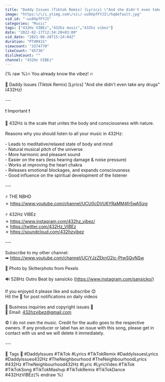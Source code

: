```yaml
---
title: "Daddy Issues (Tiktok Remix) [Lyrics] \"And she didn't even take any drugs\" (432Hz)"
image: "https:\/\/i.ytimg.com\/vi\/-uu9XpfFYJI\/hqdefault.jpg"
vid_id: "-uu9XpfFYJI"
categories: "Music"
tags: ["432Hz VIBEz","432hz music","432hz vibez"]
date: "2022-02-17T12:34:20+03:00"
vid_date: "2021-06-28T15:24:04Z"
duration: "PT4M41S"
viewcount: "3374770"
likeCount: "45736"
dislikeCount: ""
channel: "432Hz VIBEz"
---
```

{% raw %}🔥 You already know the vibez! 🔥<br /><br />🎵 Daddy Issues (Tiktok Remix) [Lyrics] &quot;And she didn't even take any drugs&quot; (432Hz) <br /><br />---<br /><br />❗ Important ❗<br /><br />📌 432Hz is the scale that unites the body and consciousness with nature.<br /><br />Reasons why you should listen to all your music in 432Hz:<br /><br />- Leads to meditative/relaxed state of body and mind<br />- Natural musical pitch of the universe<br />- More harmonic and pleasant sound<br />- Easier on the ears (less hearing damage &amp; noise pressure)<br />- Works at improving the heart chakra<br />- Releases emotional blockages, and expands consciousness<br />- Good influence on the spiritual development of the listener<br /><br />---<br /><br />⚡️ THE NBHD<br />✗ <a rel="nofollow" target="blank" href="https://www.youtube.com/channel/UCU0cDVU6YRaMM4fr5wA5izg">https://www.youtube.com/channel/UCU0cDVU6YRaMM4fr5wA5izg</a><br /><br />⚡️ 432Hz VIBEz<br />✗ <a rel="nofollow" target="blank" href="https://www.instagram.com/432hz_vibez/">https://www.instagram.com/432hz_vibez/</a><br />✗ <a rel="nofollow" target="blank" href="https://twitter.com/432Hz_VIBEz">https://twitter.com/432Hz_VIBEz</a><br />✗ <a rel="nofollow" target="blank" href="https://soundcloud.com/432hzvibez">https://soundcloud.com/432hzvibez</a><br /><br />---<br /><br />Subscribe to my other channel:<br />➡ <a rel="nofollow" target="blank" href="https://www.youtube.com/channel/UCjYJzZEknO2jc-PtwSQyNSw">https://www.youtube.com/channel/UCjYJzZEknO2jc-PtwSQyNSw</a><br /><br />📸 Photo by Skitterphoto from Pexels<br /><br />🔊 528Hz Outro Beat by sansicko (<a rel="nofollow" target="blank" href="https://www.instagram.com/sansicko/)">https://www.instagram.com/sansicko/)</a><br /><br />If you enjoyed it please like and subscribe 😊<br />Hit the 🔔 for post notifications on daily videos<br /><br />📍 Business inquiries and copyright issues 📍<br />📧 Email: 432hzvibez@gmail.com<br /><br />©️ I do not own the music. Credit for the audio goes to the respective owners. If any producer or label has an issue with this song, please get in contact with us and we will delete it immediately.<br /><br />---<br /><br />🚩 Tags 🚩 #DaddyIssues #TikTok #Lyrics #TikTokRemix #DaddyIssuesLyrics #DaddyIssues432Hz #TheNeighbourhood #TheNeighbourhoodLyrics #432Hz #TheNeighbourhood432Hz #Lyric #LyricVideo #TikTok #TikTokSong #TikTokMashup #TikTokRemix #TikTokDance #432HzVIBEz{% endraw %}
